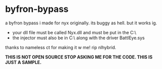 # byfron-bypass

a byfron bypass i made for nyx originally. its buggy as hell. but it works ig.

- your dll file must be called Nyx.dll and must be put in the C:\
- the injector must also be in C:\ along with the driver BattlEye.sys

thanks to nameless ct for making it w me! rip nlhybrid.

**THIS IS NOT OPEN SOURCE STOP ASKING ME FOR THE CODE. THIS IS JUST A SAMPLE.**
